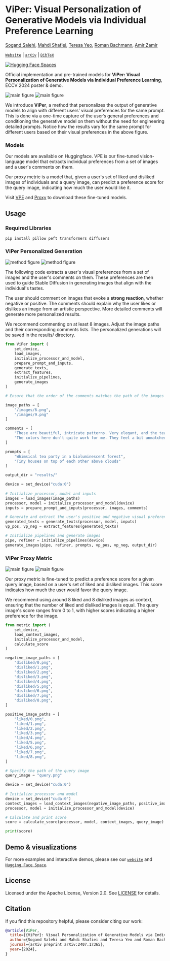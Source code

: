 # ViPer: Visual Personalization of Generative Models via Individual Preference Learning

[Sogand Salehi](https://sogandstormesalehi.github.io/), [Mahdi Shafiei](), [Teresa Yeo](https://aserety.github.io/), [Roman Bachmann](https://roman-bachmann.github.io/), [Amir Zamir](https://vilab.epfl.ch/zamir/)


 [`Website`](https://viper.epfl.ch/) | [`arXiv`](https://arxiv.org/abs/2407.17365) | [`BibTeX`](#citation)

[![Hugging Face Spaces](https://img.shields.io/badge/%F0%9F%A4%97%20Hugging%20Face-Spaces-blue)](https://huggingface.co/spaces/EPFL-VILAB/ViPer)


Official implementation and pre-trained models for **ViPer: Visual Personalization of Generative Models via Individual Preference Learning**, ECCV 2024 poster & demo.


![main figure](./assets/pf-nightmode.png#gh-dark-mode-only)
![main figure](./assets/pf-lightmode.png#gh-light-mode-only)

We introduce **ViPer**, a method that personalizes the output of generative models to align with different users’ visual preferences for the same prompt. This is done via a one-time capture of the user’s general preferences and conditioning the generative model on them without the need for engineering detailed prompts. Notice how the results vary for the same prompt for different users based on their visual preferences in the above figure.


### Models

Our models are available on Huggingface. VPE is our fine-tuned vision-language model that extracts individual preferences from a set of images and a user's comments on them.

Our proxy metric is a model that, given a user's set of liked and disliked images of individuals and a query image, can predict a preference score for the query image, indicating how much the user would like it.

Visit [VPE](https://huggingface.co/EPFL-VILAB/VPE-ViPer) and [Proxy](https://huggingface.co/EPFL-VILAB/Metric-ViPer) to download these fine-tuned models. 

## Usage

### Required Libraries

```
pip install pillow peft transformers diffusers
```

### ViPer Personalized Generation

![method figure](./assets/viper-method-nightmode.png#gh-dark-mode-only)
![method figure](./assets/viper-method-lightmode.png#gh-light-mode-only)

The following code extracts a user's visual preferences from a set of images and the user's comments on them. These preferences are then used to guide Stable Diffusion in generating images that align with the individual's tastes.

The user should comment on images that evoke a **strong reaction**, whether negative or positive. The comments should explain why the user likes or dislikes an image from an artistic perspective. More detailed comments will generate more personalized results.

We recommend commenting on at least 8 images. Adjust the image paths and their corresponding comments lists. The personalized generations will be saved in the results/ directory.

```python
from ViPer import (
    set_device,
    load_images,
    initialize_processor_and_model,
    prepare_prompt_and_inputs,
    generate_texts,
    extract_features,
    initialize_pipelines,
    generate_images
)

# Ensure that the order of the comments matches the path of the images they refer to.

image_paths = [
    "/images/6.png",
    "/images/9.png"
]

comments = [
    "These are beautiful, intricate patterns. Very elegant, and the teal blue colors are lovely. I love the flowing lines.",
    "The colors here don't quite work for me. They feel a bit unmatched and artificial. The concept also seems a bit boring and artificial to me.",
]

prompts = [
    "Whimsical tea party in a bioluminescent forest",
    "Tiny houses on top of each other above clouds"
]

output_dir = "results/"

device = set_device("cuda:0")
    
# Initialize processor, model and inputs
images = load_images(image_paths)
processor, model = initialize_processor_and_model(device)
inputs = prepare_prompt_and_inputs(processor, images, comments)

# Generate and extract the user's positive and negative visual preferences
generated_texts = generate_texts(processor, model, inputs)
vp_pos, vp_neg = extract_features(generated_texts)

# Initialize pipelines and generate images
pipe, refiner = initialize_pipelines(device)
generate_images(pipe, refiner, prompts, vp_pos, vp_neg, output_dir)

```

### ViPer Proxy Metric

![main figure](./assets/metric-nightmode.png#gh-dark-mode-only)
![main figure](./assets/metric-lightmode.png#gh-light-mode-only)


Our proxy metric is fine-tuned to predict a preference score for a given query image, based on a user's set of liked and disliked images. This score indicates how much the user would favor the query image.

We recommend using around 8 liked and 8 disliked images as context, ensuring that the number of liked and disliked images is equal. The query image's score ranges from 0 to 1, with higher scores indicating a higher preference for the image.

```python
from metric import (
    set_device,
    load_context_images,
    initialize_processor_and_model,
    calculate_score
)

negative_image_paths = [
    "disliked/0.png",
    "disliked/1.png",
    "disliked/2.png",
    "disliked/3.png",
    "disliked/4.png",
    "disliked/5.png",
    "disliked/6.png",
    "disliked/7.png",
    "disliked/8.png",
]

positive_image_paths = [
    "liked/0.png",
    "liked/1.png",
    "liked/2.png",
    "liked/3.png",
    "liked/4.png",
    "liked/5.png",
    "liked/6.png",
    "liked/7.png",
    "liked/8.png",
]

# Specify the path of the query image
query_image = "query.png"

device = set_device("cuda:0")
    
# Initialize processor and model
device = set_device("cuda:0")
context_images = load_context_images(negative_image_paths, positive_image_paths)
processor, model = initialize_processor_and_model(device)

# Calculate and print score
score = calculate_score(processor, model, context_images, query_image)

print(score)

```


## Demo & visualizations

For more examples and interactive demos, please see our [`website`](https://viper.epfl.ch/) and [`Hugging Face Space`](https://huggingface.co/spaces/EPFL-VILAB/ViPer).


## License

Licensed under the Apache License, Version 2.0. See [LICENSE](/LICENSE) for details.

## Citation

If you find this repository helpful, please consider citing our work:

```BibTeX
@article{ViPer,
  title={{ViPer}: Visual Personalization of Generative Models via Individual Preference Learning},
  author={Sogand Salehi and Mahdi Shafiei and Teresa Yeo and Roman Bachmann and Amir Zamir},
  journal={arXiv preprint arXiv:2407.17365},
  year={2024},
}
```
